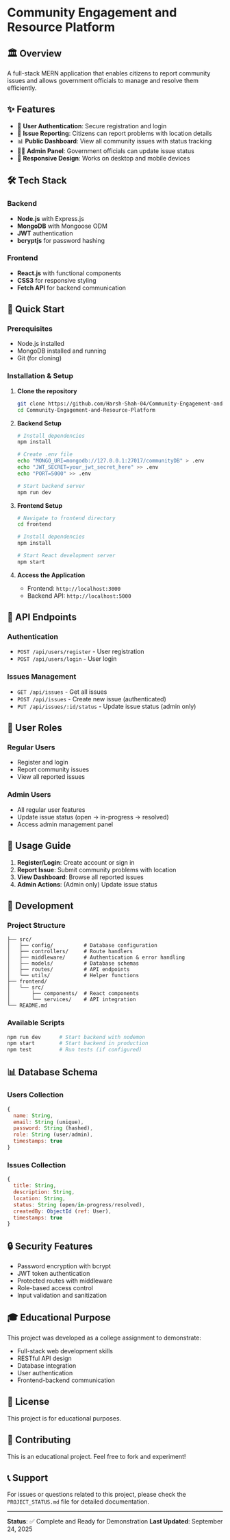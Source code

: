 # Community Engagement and Resource Platform

## 🏛️ Overview
A full-stack MERN application that enables citizens to report community issues and allows government officials to manage and resolve them efficiently.

## ✨ Features
- 🔐 **User Authentication**: Secure registration and login
- 📝 **Issue Reporting**: Citizens can report problems with location details
- 📊 **Public Dashboard**: View all community issues with status tracking
- 👨‍💼 **Admin Panel**: Government officials can update issue status
- 📱 **Responsive Design**: Works on desktop and mobile devices

## 🛠️ Tech Stack

### Backend
- **Node.js** with Express.js
- **MongoDB** with Mongoose ODM
- **JWT** authentication
- **bcryptjs** for password hashing

### Frontend
- **React.js** with functional components
- **CSS3** for responsive styling
- **Fetch API** for backend communication

## 🚀 Quick Start

### Prerequisites
- Node.js installed
- MongoDB installed and running
- Git (for cloning)

### Installation & Setup

1. **Clone the repository**
   ```bash
   git clone https://github.com/Harsh-Shah-04/Community-Engagement-and-Resource-Platform.git
   cd Community-Engagement-and-Resource-Platform
   ```

2. **Backend Setup**
   ```bash
   # Install dependencies
   npm install
   
   # Create .env file
   echo "MONGO_URI=mongodb://127.0.0.1:27017/communityDB" > .env
   echo "JWT_SECRET=your_jwt_secret_here" >> .env
   echo "PORT=5000" >> .env
   
   # Start backend server
   npm run dev
   ```

3. **Frontend Setup**
   ```bash
   # Navigate to frontend directory
   cd frontend
   
   # Install dependencies
   npm install
   
   # Start React development server
   npm start
   ```

4. **Access the Application**
   - Frontend: `http://localhost:3000`
   - Backend API: `http://localhost:5000`

## 🔗 API Endpoints

### Authentication
- `POST /api/users/register` - User registration
- `POST /api/users/login` - User login

### Issues Management
- `GET /api/issues` - Get all issues
- `POST /api/issues` - Create new issue (authenticated)
- `PUT /api/issues/:id/status` - Update issue status (admin only)

## 👥 User Roles

### Regular Users
- Register and login
- Report community issues
- View all reported issues

### Admin Users
- All regular user features
- Update issue status (open → in-progress → resolved)
- Access admin management panel

## 📱 Usage Guide

1. **Register/Login**: Create account or sign in
2. **Report Issue**: Submit community problems with location
3. **View Dashboard**: Browse all reported issues
4. **Admin Actions**: (Admin only) Update issue status

## 🔧 Development

### Project Structure
```
├── src/
│   ├── config/          # Database configuration
│   ├── controllers/     # Route handlers
│   ├── middleware/      # Authentication & error handling
│   ├── models/          # Database schemas
│   ├── routes/          # API endpoints
│   └── utils/           # Helper functions
├── frontend/
│   └── src/
│       ├── components/  # React components
│       └── services/    # API integration
└── README.md
```

### Available Scripts
```bash
npm run dev      # Start backend with nodemon
npm start        # Start backend in production
npm test         # Run tests (if configured)
```

## 📊 Database Schema

### Users Collection
```javascript
{
  name: String,
  email: String (unique),
  password: String (hashed),
  role: String (user/admin),
  timestamps: true
}
```

### Issues Collection
```javascript
{
  title: String,
  description: String,
  location: String,
  status: String (open/in-progress/resolved),
  createdBy: ObjectId (ref: User),
  timestamps: true
}
```

## 🔒 Security Features
- Password encryption with bcrypt
- JWT token authentication
- Protected routes with middleware
- Role-based access control
- Input validation and sanitization

## 🎓 Educational Purpose
This project was developed as a college assignment to demonstrate:
- Full-stack web development skills
- RESTful API design
- Database integration
- User authentication
- Frontend-backend communication

## 📄 License
This project is for educational purposes.

## 🤝 Contributing
This is an educational project. Feel free to fork and experiment!

## 📞 Support
For issues or questions related to this project, please check the `PROJECT_STATUS.md` file for detailed documentation.

---

**Status**: ✅ Complete and Ready for Demonstration
**Last Updated**: September 24, 2025
